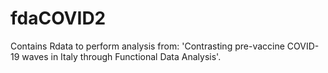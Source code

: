 # fdaCOVID2
Contains Rdata to perform analysis from: 'Contrasting pre-vaccine COVID-19 waves in Italy through Functional Data Analysis'.
